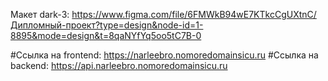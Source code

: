 Макет dark-3: https://www.figma.com/file/6FMWkB94wE7KTkcCgUXtnC/Дипломный-проект?type=design&node-id=1-8895&mode=design&t=8qaNYfYq5oo5tC7B-0

#Ссылка на frontend: https://narleebro.nomoredomainsicu.ru
#Ссылка на backend: https://api.narleebro.nomoredomainsicu.ru
